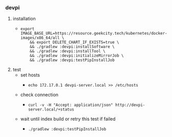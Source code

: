 ### devpi

1. installation
    * ```shell
      export IMAGE_BASE_URL=https://resource.geekcity.tech/kubernetes/docker-images/x86_64/all \
          && export DELETE_CHART_IF_EXISTS=true \
          && ./gradlew :devpi:installSoftware \
          && ./gradlew :devpi:installTool \
          && ./gradlew :devpi:initializeMirrorJob \
          && ./gradlew :devpi:testPipInstallJob
      ```
2. test
    * set hosts
        + ```shell
          echo 172.17.0.1 devpi-server.local >> /etc/hosts
          ```
    * check connection
        + ```shell
          curl -v -H "Accept: application/json" http://devpi-server.local/+status
          ```
    * wait until index build or retry this test if failed
        + ```shell
          ./gradlew :devpi:testPipInstallJob
          ```